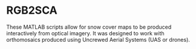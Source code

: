 # RGB2SCA
These MATLAB scripts allow for snow cover maps to be produced interactively from optical imagery. It was designed to work with orthomosaics produced using Uncrewed Aerial Systems (UAS or drones).
